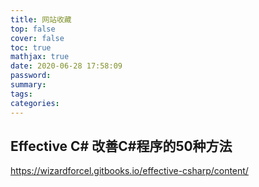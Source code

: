 ```yaml
---
title: 网站收藏
top: false
cover: false
toc: true
mathjax: true
date: 2020-06-28 17:58:09
password:
summary:
tags:
categories:
---
```


## Effective C# 改善C#程序的50种方法
https://wizardforcel.gitbooks.io/effective-csharp/content/

